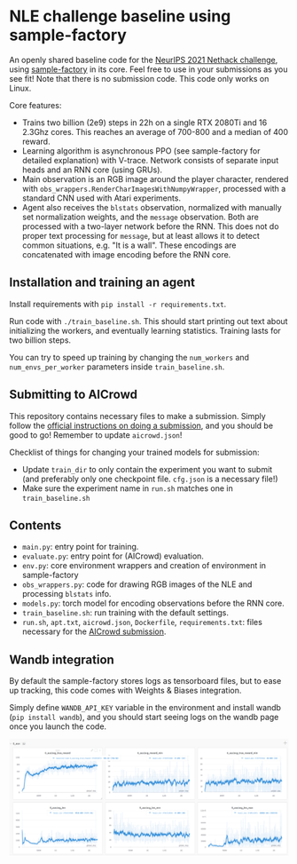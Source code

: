 # NLE challenge baseline using sample-factory

An openly shared baseline code for the [NeurIPS 2021 Nethack challenge](https://www.aicrowd.com/challenges/neurips-2021-the-nethack-challenge/), using [sample-factory](https://github.com/alex-petrenko/sample-factory) in its core. Feel free to use in your submissions as you see fit! Note that there is no submission code. This code only works on Linux.

Core features:
- Trains two billion (2e9) steps in 22h on a single RTX 2080Ti and 16 2.3Ghz cores. This reaches an average of 700-800 and a median of 400 reward.
- Learning algorithm is asynchronous PPO (see sample-factory for detailed explanation) with V-trace. Network consists of separate input heads and an RNN core (using GRUs).
- Main observation is an RGB image around the player character, rendered with `obs_wrappers.RenderCharImagesWithNumpyWrapper`, processed with a standard CNN used with Atari experiments.
- Agent also receives the `blstats` observation, normalized with manually set normalization weights, and the `message` observation. Both are processed with a two-layer network before the RNN. This does not do proper text processing for `message`, but at least allows it to detect common situations, e.g. "It is a wall". These encodings are concatenated with image encoding before the RNN core.


## Installation and training an agent

Install requirements with `pip install -r requirements.txt`.

Run code with `./train_baseline.sh`. This should start printing out text about initializing the workers, and eventually learning statistics. Training lasts for two billion steps.

You can try to speed up training by changing the `num_workers` and `num_envs_per_worker` parameters inside `train_baseline.sh`.

## Submitting to AICrowd

This repository contains necessary files to make a submission. Simply follow the [official instructions on doing a submission](https://gitlab.aicrowd.com/nethack/neurips-2021-the-nethack-challenge/-/blob/master/docs/SUBMISSION.md), and you should be good to go! Remember to update `aicrowd.json`!

Checklist of things for changing your trained models for submission:
- Update `train_dir` to only contain the experiment you want to submit (and preferably only one checkpoint file. `cfg.json` is a necessary file!)
- Make sure the experiment name in `run.sh` matches one in `train_baseline.sh`

## Contents

- `main.py`: entry point for training.
- `evaluate.py`: entry point for (AICrowd) evaluation.
- `env.py`: core environment wrappers and creation of environment in sample-factory
- `obs_wrappers.py`: code for drawing RGB images of the NLE and processing `blstats` info.
- `models.py`: torch model for encoding observations before the RNN core.
- `train_baseline.sh`: run training with the default settings.
- `run.sh`, `apt.txt`, `aicrowd.json`, `Dockerfile`, `requirements.txt`: files necessary for the [AICrowd submission](https://gitlab.aicrowd.com/nethack/neurips-2021-the-nethack-challenge).


## Wandb integration

By default the sample-factory stores logs as tensorboard files, but to ease up tracking, this code comes with Weights & Biases integration.

Simply define `WANDB_API_KEY` variable in the environment and install wandb (`pip install wandb`), and you should start seeing logs on the wandb page once you launch the code.

![wandb image](media/wandb.png?raw=true)